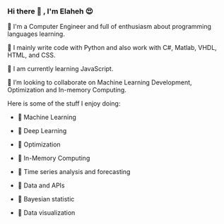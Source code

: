 ### Hi there :wave: , I'm Elaheh 😍

:dancer: I'm a Computer Engineer and full of enthusiasm about programming languages learning.

:tada: I mainly write code with Python and also work with C#, Matlab, VHDL, HTML, and CSS.

🔭 I am currently learning JavaScript.

👯 I’m looking to collaborate on Machine Learning Development, Optimization and In-memory Computing.

Here is some of the stuff I enjoy doing:

- :tulip: Machine Learning

- :evergreen_tree: Deep Learning

- :sunflower: Optimization

- :seedling: In-Memory Computing

- :ear_of_rice: Time series analysis and forecasting

- :rose: Data and APIs

- :bamboo: Bayesian statistic

- :cactus: Data visualization
